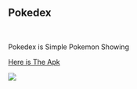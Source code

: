 <h2>Pokedex</h2>
<br/>

<p>Pokedex is Simple Pokemon Showing </p>

<a href="./Github/pokedex.apk">Here is The Apk</a>

<img src ="./Github/pokedex_GIF.gif"/>
